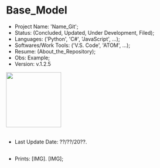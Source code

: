 # Base_Model

- Project Name: 'Name_Git';
- Status: (Concluded, Updated, Under Development, Filed);
- Languages: ('Python', 'C#', 'JavaScript', ...);
- Softwares/Work Tools: ('V.S. Code', 'ATOM', ...);
- Resume: (About_the_Repository);
- Obs: Example;
- Version: v.1.2.5
<div>
  <img align="center" height="150" widht="150" src="/Print/Version.png" />
</div><br>

- Last Update Date: ??/??/20??.

##

- Prints: [IMG]. [IMG];
